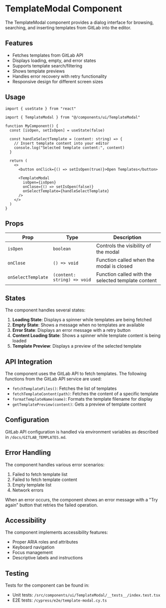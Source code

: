 # TemplateModal Component

The TemplateModal component provides a dialog interface for browsing, searching, and inserting templates from GitLab into the editor.

## Features

- Fetches templates from GitLab API
- Displays loading, empty, and error states
- Supports template search/filtering
- Shows template previews
- Handles error recovery with retry functionality
- Responsive design for different screen sizes

## Usage

```tsx
import { useState } from "react"

import { TemplateModal } from "@/components/ui/TemplateModal"

function MyComponent() {
  const [isOpen, setIsOpen] = useState(false)

  const handleSelectTemplate = (content: string) => {
    // Insert template content into your editor
    console.log("Selected template content:", content)
  }

  return (
    <>
      <button onClick={() => setIsOpen(true)}>Open Templates</button>

      <TemplateModal
        isOpen={isOpen}
        onClose={() => setIsOpen(false)}
        onSelectTemplate={handleSelectTemplate}
      />
    </>
  )
}
```

## Props

| Prop               | Type                        | Description                                        |
| ------------------ | --------------------------- | -------------------------------------------------- |
| `isOpen`           | `boolean`                   | Controls the visibility of the modal               |
| `onClose`          | `() => void`                | Function called when the modal is closed           |
| `onSelectTemplate` | `(content: string) => void` | Function called with the selected template content |

## States

The component handles several states:

1. **Loading State**: Displays a spinner while templates are being fetched
2. **Empty State**: Shows a message when no templates are available
3. **Error State**: Displays an error message with a retry button
4. **Content Loading State**: Shows a spinner while template content is being loaded
5. **Template Preview**: Displays a preview of the selected template

## API Integration

The component uses the GitLab API to fetch templates. The following functions from the GitLab API service are used:

- `fetchTemplateFiles()`: Fetches the list of templates
- `fetchTemplateContent(path)`: Fetches the content of a specific template
- `formatTemplateName(name)`: Formats the template filename for display
- `getTemplatePreview(content)`: Gets a preview of template content

## Configuration

GitLab API configuration is handled via environment variables as described in `/docs/GITLAB_TEMPLATES.md`.

## Error Handling

The component handles various error scenarios:

1. Failed to fetch template list
2. Failed to fetch template content
3. Empty template list
4. Network errors

When an error occurs, the component shows an error message with a "Try again" button that retries the failed operation.

## Accessibility

The component implements accessibility features:

- Proper ARIA roles and attributes
- Keyboard navigation
- Focus management
- Descriptive labels and instructions

## Testing

Tests for the component can be found in:

- Unit tests: `/src/components/ui/TemplateModal/__tests__/index.test.tsx`
- E2E tests: `/cypress/e2e/template-modal.cy.ts`
